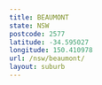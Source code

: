 ```yaml
---
title: BEAUMONT
state: NSW
postcode: 2577
latitude: -34.595027
longitude: 150.410978
url: /nsw/beaumont/
layout: suburb
---
```

